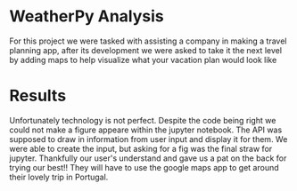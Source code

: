 # WeatherPy Analysis
For this project we were tasked with assisting a company in making a travel planning app, after its development we were asked to take it the next level by adding maps to help visualize what your vacation plan would look like

# Results
Unfortunately technology is not perfect. Despite the code being right we could not make a figure appeare within the jupyter notebook. The API was supposed to draw in information from user input and display it for them. We were able to create the input, but asking for a fig was the final straw for jupyter. Thankfully our user's understand and gave us a pat on the back for trying our best!! They will have to use the google maps app to get around their lovely trip in Portugal.
